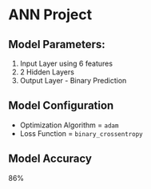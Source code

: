 # ANN Project

## Model Parameters:
1. Input Layer using 6 features
2. 2 Hidden Layers
3. Output Layer - Binary Prediction

## Model Configuration
+ Optimization Algorithm = `adam`
+ Loss Function = `binary_crossentropy`

## Model Accuracy 
86%
